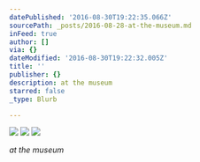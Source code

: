 ```yaml
---
datePublished: '2016-08-30T19:22:35.066Z'
sourcePath: _posts/2016-08-28-at-the-museum.md
inFeed: true
author: []
via: {}
dateModified: '2016-08-30T19:22:32.005Z'
title: ''
publisher: {}
description: at the museum
starred: false
_type: Blurb

---
```

![](https://the-grid-user-content.s3-us-west-2.amazonaws.com/29d2529f-4cef-4222-9280-717091264c44.jpg)
![](https://s3-us-west-2.amazonaws.com/the-grid-img/p/1c9d6089c45b2b52933857ecc24a8526baf5dba9.jpg)
![](https://the-grid-user-content.s3-us-west-2.amazonaws.com/b9a108e9-9fd5-4d4f-b449-2cc790a17445.jpg)

_at the museum_